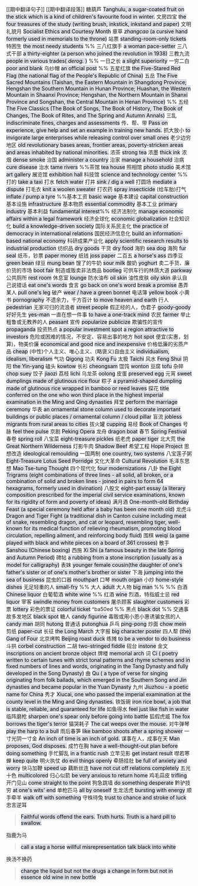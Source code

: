 [[期中翻译句子]]
[[期中翻译段落]]
糖葫芦
<mark style="background: #CACFD9A6;">Tanghulu, a sugar-coated fruit on the stick which is a kind of children's favourite food in winter.</mark>
文房四宝
<mark style="background: #CACFD9A6;">the four treasures of the study (writing brush, inkstick, inkstand and paper)</mark>
文明礼貌月
<mark style="background: #CACFD9A6;">Socialist Ethics and Courtesy Month</mark>
章草
<mark style="background: #CACFD9A6;">*zhangcao* (a cursive hand formerly used in memorials to the throne)</mark>
站票
<mark style="background: #CACFD9A6;">standing-room-only tickets</mark>
特困生
<mark style="background: #CACFD9A6;">the most needy students</mark>
%% 三八红旗手
<mark style="background: #CACFD9A6;">a woman pace-setter</mark>
三八式干部
<mark style="background: #CACFD9A6;">a thirty-eighter (a person who joined the revolution in 1938)</mark>
三教九流
<mark style="background: #CACFD9A6;">people in various trades( *derog.* )</mark> %%
一日之长
<mark style="background: #CACFD9A6;">a slight superiority</mark>
一穷二白
<mark style="background: #CACFD9A6;">poor and blank</mark>
乌纱帽
<mark style="background: #CACFD9A6;">an official post</mark>
%% 五星红旗
<mark style="background: #CACFD9A6;">the Five-Stared Red Flag (the national flag of the People's Republic of China)</mark>
五岳
<mark style="background: #CACFD9A6;">The Five Sacred Mountains (Taishan, the Eastern Mountain in Shangdong Province; Hengshan the Southern Mountain in Hunan Province; Huashan, the Western Mountain in Shaanxi Province; Hengshan, the Northern Mountain in Shanxi Province and Songshan, the Central  Mountain in Henan Province)</mark> %%
五经
<mark style="background: #CACFD9A6;">The Five Classics (The Book of Songs, The Book of History, The Book of Changes, The Book of Rites, and The Spring and Autumn Annals)</mark>
三乱
<mark style="background: #CACFD9A6;">indiscriminate fines, charges and assessments</mark>
传、帮、带
<mark style="background: #CACFD9A6;">Pass on experience, give help and set an example in training new hands.</mark>
抓大放小
<mark style="background: #CACFD9A6;">to invigorate large enterprises while releasing control over small ones</mark>
老少边穷地区
<mark style="background: #CACFD9A6;">old revolutionary bases areas, frontier areas, poverty-stricken areas and areas inhabited by national minorities.</mark>
浓茶
<mark style="background: #CACFD9A6;">strong tea</mark>
浓墨
<mark style="background: #CACFD9A6;">thick ink</mark>
浓烟
<mark style="background: #CACFD9A6;">dense smoke</mark>
治国
<mark style="background: #CACFD9A6;">administer a country</mark>
治家
<mark style="background: #CACFD9A6;">manage a household</mark>
治病
<mark style="background: #CACFD9A6;">cure disease</mark>
治水
<mark style="background: #CACFD9A6;">tame rivers</mark>
%%茶馆
<mark style="background: #CACFD9A6;">tea house</mark>
照相馆
<mark style="background: #CACFD9A6;">photo studio</mark>
美术馆
<mark style="background: #CACFD9A6;">art gallery</mark>
展览馆
<mark style="background: #CACFD9A6;">exhibition hall</mark>
科技馆
<mark style="background: #CACFD9A6;">science and technology center</mark> %%
打的
<mark style="background: #CACFD9A6;">take a taxi</mark>
打水
<mark style="background: #CACFD9A6;">fetch water</mark>
打井
<mark style="background: #CACFD9A6;">sink / dig a well</mark>
打圆场
<mark style="background: #CACFD9A6;">mediate a dispute</mark>
打毛衣
<mark style="background: #CACFD9A6;">knit a woolen sweater</mark>
打农药
<mark style="background: #CACFD9A6;">spray insecticide</mark>
(给车胎)打气
<mark style="background: #CACFD9A6;">inflate / pump a tyre</mark>
%%基本工资
<mark style="background: #CACFD9A6;">basic wage</mark>
基本建设
<mark style="background: #CACFD9A6;">capital construction</mark>
基本设施
<mark style="background: #CACFD9A6;">infrastructure</mark>
基本物质
<mark style="background: #CACFD9A6;">essential commodity</mark>
基本工业
<mark style="background: #CACFD9A6;">primary industry</mark>
基本利益 
<mark style="background: #CACFD9A6;">fundamental interest</mark>%%
经济法制化
<mark style="background: #CACFD9A6;">manage economic affairs within a legal framework</mark>
经济全球化
<mark style="background: #CACFD9A6;">economic globalization</mark>
社会知识化
<mark style="background: #CACFD9A6;">build a knowledge-driven society</mark>
国际关系民主化
<mark style="background: #CACFD9A6;">the practice of democracy in international relations</mark>
国民经济信息化
<mark style="background: #CACFD9A6;">build an information-based national economy</mark>
科研成果产业化
<mark style="background: #CACFD9A6;">apply scientific research results to industrial production</mark>
纺织品
<mark style="background: #CACFD9A6;">dry goods</mark>
干货
<mark style="background: #CACFD9A6;">dry food</mark>
海豹
<mark style="background: #CACFD9A6;">sea dog</mark>
海狗
<mark style="background: #CACFD9A6;">fur seal</mark>
纸币，钞票
<mark style="background: #CACFD9A6;">paper money</mark>
纸钱
<mark style="background: #CACFD9A6;">joss paper</mark>
二百五
<mark style="background: #CACFD9A6;">a horse's ass</mark>
四季豆
<mark style="background: #CACFD9A6;">green bean</mark>
绿豆
<mark style="background: #CACFD9A6;">mung bean</mark>
馊了的牛奶
<mark style="background: #CACFD9A6;">sour milk</mark>
酸奶
<mark style="background: #CACFD9A6;">yoghurt</mark>
卖二手货、廉价货的市场
<mark style="background: #CACFD9A6;">boot fair</mark>
制造或贩卖非法商品
<mark style="background: #CACFD9A6;">bootleg</mark>
可供车行的林荫大道
<mark style="background: #CACFD9A6;">parkway</mark>
公共厕所
<mark style="background: #CACFD9A6;">rest room</mark>
休息室
<mark style="background: #CACFD9A6;">lounge</mark>
防水油布
<mark style="background: #CACFD9A6;">oil skin</mark>
油性皮肤
<mark style="background: #CACFD9A6;">oily skin</mark>
承认自己说错话
<mark style="background: #CACFD9A6;">eat one's words</mark>
食言
<mark style="background: #CACFD9A6;">go back on one's word</mark>
<mark style="background: #CACFD9A6;">break a promise</mark>
愚弄某人
<mark style="background: #CACFD9A6;">pull one's leg</mark>
破产
<mark style="background: #CACFD9A6;">wear / have a green bonnet</mark>
电话簿
<mark style="background: #CACFD9A6;">yellow book</mark>
小黄书
<mark style="background: #CACFD9A6;">pornography</mark>
不遗余力，千方百计
<mark style="background: #CACFD9A6;">to move heaven and earth</mark>
行人
<mark style="background: #CACFD9A6;">pedestrian</mark>
无家可归的流浪者
<mark style="background: #CACFD9A6;">street people</mark>
假正经的人，伪君子
<mark style="background: #CACFD9A6;">goody-goody</mark>
好好先生
<mark style="background: #CACFD9A6;">yes-man</mark>
一直在想一件事
<mark style="background: #CACFD9A6;">to have a one-track mind</mark>
农民
<mark style="background: #CACFD9A6;">farmer</mark>
举止粗鲁或无教养的人
<mark style="background: #CACFD9A6;">peasant</mark>
宣传
<mark style="background: #CACFD9A6;">popularize</mark>
<mark style="background: #CACFD9A6;">publicize</mark>
欺骗性的宣传
<mark style="background: #CACFD9A6;">propaganda</mark>
投资热点
<mark style="background: #CACFD9A6;">a popular investment spot</mark>
<mark style="background: #CACFD9A6;">a region attractive to investors</mark>
危险或困难的情况，不安定、容易出事的地方
<mark style="background: #CACFD9A6;">hot spot</mark>
便宜(实惠，划算)，物美价廉
<mark style="background: #CACFD9A6;">economical and good</mark>
<mark style="background: #CACFD9A6;">nice and inexpensive</mark>
价格低廉的劣质产品
<mark style="background: #CACFD9A6;">cheap</mark>
(中性)个人主义、唯心主义、(略褒义)自由主义
<mark style="background: #CACFD9A6;">individualism, idealism, liberalism</mark>
气功
<mark style="background: #CACFD9A6;">Qigong</mark>
功夫
<mark style="background: #CACFD9A6;">Kong Fu</mark>
太极
<mark style="background: #CACFD9A6;">Taichi</mark>
风水
<mark style="background: #CACFD9A6;">Feng Shui</mark>
阴阳
<mark style="background: #CACFD9A6;">the Yin-yang</mark>
磕头
<mark style="background: #CACFD9A6;">kowtow</mark>
长衫
<mark style="background: #CACFD9A6;">cheongsam</mark>
馄饨
<mark style="background: #CACFD9A6;">wonton</mark>
豆腐
<mark style="background: #CACFD9A6;">tofu</mark>
杂碎
<mark style="background: #CACFD9A6;">chop suey</mark>
饺子
<mark style="background: #CACFD9A6;">jiaozi</mark>
荔枝
<mark style="background: #CACFD9A6;">lichi</mark>
乌龙茶
<mark style="background: #CACFD9A6;">oolong</mark>
皮蛋
<mark style="background: #CACFD9A6;">preserved egg</mark>
元宵
<mark style="background: #CACFD9A6;">sweet dumplings made of glutinous rice flour</mark>
粽子
<mark style="background: #CACFD9A6;">a pyramid-shaped dumpling made of glutinous rice wrapped in bamboo or reed leaves</mark>
探花
<mark style="background: #CACFD9A6;">title conferred on the one who won third place in the highest imperial examination in the Ming and Qing dynasties</mark>
拜堂
<mark style="background: #CACFD9A6;">perform the marriage ceremony</mark>
华表
<mark style="background: #CACFD9A6;">an ornamental stone column used to decorate important buildings or public places / ornamental column / cloud pillar</mark>
盲流
<mark style="background: #CACFD9A6;">jobless migrants from rural areas to cities</mark>
拔火罐
<mark style="background: #CACFD9A6;">cupping</mark>
易经
<mark style="background: #CACFD9A6;">Book of Changes</mark>
号脉
<mark style="background: #CACFD9A6;">feel thee pulse</mark>
京剧
<mark style="background: #CACFD9A6;">Peking Opera</mark>
龙舟
<mark style="background: #CACFD9A6;">dragon boat</mark>
春节
<mark style="background: #CACFD9A6;">Spring Festival</mark>
春卷
<mark style="background: #CACFD9A6;">spring roll</mark>
八宝菜
<mark style="background: #CACFD9A6;">eight-treasure pickles</mark>
纸老虎
<mark style="background: #CACFD9A6;">paper tiger</mark>
北大荒
<mark style="background: #CACFD9A6;">the Great Northern Wilderness</mark> 
灯影牛肉
<mark style="background: #CACFD9A6;">Shadow Beef</mark>
希望工程
<mark style="background: #CACFD9A6;">Hope Project</mark>
思想改造
<mark style="background: #CACFD9A6;">ideological remoulding</mark>
一国两制
<mark style="background: #CACFD9A6;">one country, two systems</mark>
八宝莲子粥
<mark style="background: #CACFD9A6;">Eight-Treasure Lotus Seed Porridge</mark>
文化大革命
<mark style="background: #CACFD9A6;">Cultural Revolution</mark>
毛泽东思想
<mark style="background: #CACFD9A6;">Mao Tse-tung Thought</mark>
四个现代化
<mark style="background: #CACFD9A6;">four modernizations</mark>
八卦
<mark style="background: #CACFD9A6;">the Eight Trigrams (eight combinations of three lines - all solid, all broken, or a combination of solid and broken lines - joined in pairs to form 64 hexagrams, formerly used in divination)</mark>
八股文
<mark style="background: #CACFD9A6;">eight-part essay (a literary composition prescribed for the imperial civil service examinations, known for its rigidity of form and poverty of ideas)</mark>
满月酒
<mark style="background: #CACFD9A6;">One-month-old Birthday Feast (a special ceremony held after a baby has been one month old)</mark>
龙虎斗
<mark style="background: #CACFD9A6;">Dragon and Tiger Fight (a traditional dish in Canton cuisine including meat of snake, resembling dragon, and cat or leopard, resembling tiger, well-known for its medical function of relieving rheumatism, promoting blood circulation, repelling ailment, and reinforcing body fluid)</mark>
围棋
<mark style="background: #CACFD9A6;">weiqi (a game played with black and white pieces on a board of 361 crosses)</mark>
散手
<mark style="background: #CACFD9A6;">Sanshou (Chinese boxing)</mark>
西施
<mark style="background: #CACFD9A6;">Xi Shi (a famous beauty in the late Spring and Autumn Period)</mark>
碑帖
<mark style="background: #CACFD9A6;">a rubbing from a stone inscription (usually as a model for calligraphy)</mark>
表妹
<mark style="background: #CACFD9A6;">younger female cousin(the daughter of one's father's sister or of one's mother's brother or sister</mark>
下海
<mark style="background: #CACFD9A6;">jumping into the sea of business</mark>
昆虫的口器
<mark style="background: #CACFD9A6;">mouthpart</mark>
口琴
<mark style="background: #CACFD9A6;">mouth organ</mark>
小炒
<mark style="background: #CACFD9A6;">home-style dishes</mark>
无足轻重的人
<mark style="background: #CACFD9A6;">small-fry</mark>
%% 大人
<mark style="background: #CACFD9A6;">adult</mark>
大人物
<mark style="background: #CACFD9A6;">big man</mark> %%
%% 白酒
<mark style="background: #CACFD9A6;">Chinese liquor</mark>
白葡萄酒
<mark style="background: #CACFD9A6;">white wine</mark> %%
红酒
<mark style="background: #CACFD9A6;">wine</mark>
烈酒，特指威士忌
<mark style="background: #CACFD9A6;">red liquor</mark>
宰客
<mark style="background: #CACFD9A6;">swindle money from customers</mark>
屠杀顾客
<mark style="background: #CACFD9A6;">slaughter customers</mark>
彩票
<mark style="background: #CACFD9A6;">lottery</mark>
彩色的票证
<mark style="background: #CACFD9A6;">colorful ticket</mark> ^ba50ed
%% 黑点
<mark style="background: #CACFD9A6;">black dot</mark> %%
交通事故多发地区
<mark style="background: #CACFD9A6;">black spot</mark>
糖人
<mark style="background: #CACFD9A6;">candy figurine</mark>
毒贩或用小恩小惠诱骗女孩的人
<mark style="background: #CACFD9A6;">candy man</mark>
胡同
<mark style="background: #CACFD9A6;">hutong</mark>
普通话
<mark style="background: #CACFD9A6;">putonghua</mark>
乒乓
<mark style="background: #CACFD9A6;">ping-pong</mark>
炒面
<mark style="background: #CACFD9A6;">chow mein</mark>
剪纸
<mark style="background: #CACFD9A6;">paper-cut</mark>
长征
<mark style="background: #CACFD9A6;">the Long March</mark>
大字报
<mark style="background: #CACFD9A6;">big character poster</mark>
四人帮
<mark style="background: #CACFD9A6;">(the) Gang of Four</mark>
北京烤鸭
<mark style="background: #CACFD9A6;">Beijing roast duck</mark>
练摊
<mark style="background: #CACFD9A6;">to be a vendor</mark>
<mark style="background: #CACFD9A6;">to do business</mark>
斗拱
<mark style="background: #CACFD9A6;">corbel construction</mark>
二胡
<mark style="background: #CACFD9A6;">two-stringed fiddle</mark>
砚台
<mark style="background: #CACFD9A6;">instone</mark>
金文
<mark style="background: #CACFD9A6;">inscriptions on ancient bronze object</mark>
牌楼
<mark style="background: #CACFD9A6;">memorial arch</mark>
词
<mark style="background: #CACFD9A6;">Ci ( poetry written to certain tunes with strict tonal patterns and rhyme schemes and in fixed numbers of lines and words, originating in the Tang Dynasty and fully developed in the Song Dynasty)</mark>
曲
<mark style="background: #CACFD9A6;">Qu ( a type of verse for singing originating from folk ballads, which emerged in the Southern Song and Jin dynasties and became popular in the Yuan Dynasty</mark>
九州
<mark style="background: #CACFD9A6;">Jiuzhou - a poetic name for China</mark>
秀才
<mark style="background: #CACFD9A6;">Xiucai, one who passed the imperial examination at the county level in the Ming and Qing dynasties.</mark>
铁饭碗
<mark style="background: #CACFD9A6;">iron rice bowl, a job that is stable, reliable, and guaranteed for life</mark>
如鱼得水
<mark style="background: #CACFD9A6;">feel just like fish in water</mark>
临阵磨枪
<mark style="background: #CACFD9A6;">sharpen one's spear only before going into battle</mark>
狐假虎威
<mark style="background: #CACFD9A6;">The fox borrows the tiger's terror</mark>
猫哭耗子
<mark style="background: #CACFD9A6;">The cat weeps over the mouse.</mark>
对牛弹琴
<mark style="background: #CACFD9A6;">play the harp to a bull</mark>
雨后春笋
<mark style="background: #CACFD9A6;">like bamboo shoots after a spring shower</mark>
一寸光阴一寸金
<mark style="background: #CACFD9A6;">An inch of time is an inch of gold.</mark>
谋事在人，成事在天
<mark style="background: #CACFD9A6;">Man proposes, God disposes.</mark>
成竹在胸
<mark style="background: #CACFD9A6;">have a well-thought-out plan before doing something</mark>
手忙脚乱
<mark style="background: #CACFD9A6;">in a frantic rush</mark>
立竿见影
<mark style="background: #CACFD9A6;">get instant result</mark>
噤若寒蝉
<mark style="background: #CACFD9A6;">keep quite</mark>
明火执仗
<mark style="background: #CACFD9A6;">do evil things openly</mark>
牵肠挂肚
<mark style="background: #CACFD9A6;">be full of anxiety and worry</mark>
快马加鞭
<mark style="background: #CACFD9A6;">speed up</mark>
藕断丝连
<mark style="background: #CACFD9A6;">have not cut off relations completely</mark>
五光十色
<mark style="background: #CACFD9A6;">multicolored</mark>
归心似箭
<mark style="background: #CACFD9A6;">be very anxious to return home</mark>
鸡毛蒜皮
<mark style="background: #CACFD9A6;">trifling</mark>
开门见山
<mark style="background: #CACFD9A6;">come straight to the point</mark>
狗急跳墙
<mark style="background: #CACFD9A6;">do something desperate</mark>
黔驴技穷
<mark style="background: #CACFD9A6;">at one's wits' end</mark>
单枪匹马
<mark style="background: #CACFD9A6;">all by oneself</mark>
生龙活虎
<mark style="background: #CACFD9A6;">bursting with energy</mark>
顺手牵羊
<mark style="background: #CACFD9A6;">walk off with something</mark>
守株待兔
<mark style="background: #CACFD9A6;">trust to chance and stroke of luck</mark>
忠言逆耳
><mark style="background: #CACFD9A6;">Faithful words offend the ears.</mark>
><mark style="background: #CACFD9A6;">Truth hurts.</mark>
><mark style="background: #CACFD9A6;">Truth is a hard pill to swallow.</mark>

指鹿为马
><mark style="background: #CACFD9A6;">call a stag a horse</mark>
><mark style="background: #CACFD9A6;">willful misrepresentation</mark>
><mark style="background: #CACFD9A6;">talk black into white</mark>

换汤不换药
><mark style="background: #CACFD9A6;">change the liquid but not the drugs</mark>
><mark style="background: #CACFD9A6;">a change in form but not in essence</mark>
><mark style="background: #CACFD9A6;">old wine in new bottle</mark>

